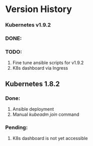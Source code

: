 # Version History

### Kubernetes v1.9.2
### DONE:

### TODO:
1. Fine tune ansible scripts for v1.9.2
2. K8s dashboard via Ingress

## Kubernetes 1.8.2

### Done:
1. Ansible deployment
2. Manual *kubeadm join* command

### Pending:
1. K8s dashboard is not yet accessible
